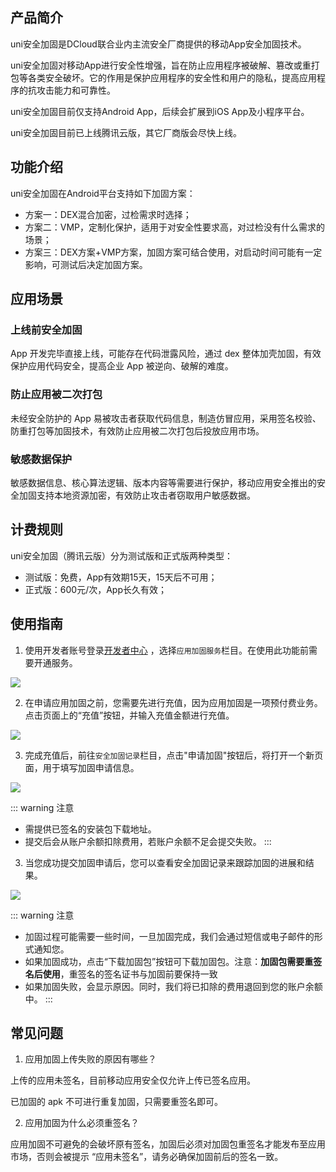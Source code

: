 ## 产品简介

uni安全加固是DCloud联合业内主流安全厂商提供的移动App安全加固技术。

uni安全加固对移动App进行安全性增强，旨在防止应用程序被破解、篡改或重打包等各类安全破坏。它的作用是保护应用程序的安全性和用户的隐私，提高应用程序的抗攻击能力和可靠性。

uni安全加固目前仅支持Android App，后续会扩展到iOS App及小程序平台。

uni安全加固目前已上线腾讯云版，其它厂商版会尽快上线。

## 功能介绍

uni安全加固在Android平台支持如下加固方案：

- 方案一：DEX混合加密，过检需求时选择；
- 方案二：VMP，定制化保护，适用于对安全性要求高，对过检没有什么需求的场景；
- 方案三：DEX方案+VMP方案，加固方案可结合使用，对启动时间可能有一定影响，可测试后决定加固方案。

## 应用场景

### 上线前安全加固

App 开发完毕直接上线，可能存在代码泄露风险，通过 dex 整体加壳加固，有效保护应用代码安全，提高企业 App 被逆向、破解的难度。

### 防止应用被二次打包

未经安全防护的 App 易被攻击者获取代码信息，制造仿冒应用，采用签名校验、防重打包等加固技术，有效防止应用被二次打包后投放应用市场。

### 敏感数据保护

敏感数据信息、核心算法逻辑、版本内容等需要进行保护，移动应用安全推出的安全加固支持本地资源加密，有效防止攻击者窃取用户敏感数据。

## 计费规则

uni安全加固（腾讯云版）分为测试版和正式版两种类型：

- 测试版：免费，App有效期15天，15天后不可用；
- 正式版：600元/次，App长久有效；

## 使用指南

1. 使用开发者账号登录[开发者中心](https://dev.dcloud.net.cn/) ，选择`应用加固服务`栏目。在使用此功能前需要开通服务。

![](https://qiniu-web-assets.dcloud.net.cn/unidoc/zh/app-reinforce/no-open.png)

2. 在申请应用加固之前，您需要先进行充值，因为应用加固是一项预付费业务。点击页面上的“充值”按钮，并输入充值金额进行充值。

![](https://qiniu-web-assets.dcloud.net.cn/unidoc/zh/app-reinforce/recharge_1.png)

3. 完成充值后，前往`安全加固记录`栏目，点击"申请加固"按钮后，将打开一个新页面，用于填写加固申请信息。

![](https://qiniu-web-assets.dcloud.net.cn/unidoc/zh/app-reinforce/reinforce-add_1.png)

::: warning 注意
- 需提供已签名的安装包下载地址。
- 提交后会从账户余额扣除费用，若账户余额不足会提交失败。
:::


3. 当您成功提交加固申请后，您可以查看安全加固记录来跟踪加固的进展和结果。

![](https://qiniu-web-assets.dcloud.net.cn/unidoc/zh/app-reinforce/reinforce-list_1.png)

 ::: warning 注意
- 加固过程可能需要一些时间，一旦加固完成，我们会通过短信或电子邮件的形式通知您。
- 如果加固成功，点击“下载加固包”按钮可下载加固包。注意：**加固包需要重签名后使用**，重签名的签名证书与加固前要保持一致
- 如果加固失败，会显示原因。同时，我们将已扣除的费用退回到您的账户余额中。
:::


## 常见问题

1. 应用加固上传失败的原因有哪些？

上传的应用未签名，目前移动应用安全仅允许上传已签名应用。

已加固的 apk 不可进行重复加固，只需要重签名即可。

2. 应用加固为什么必须重签名？

应用加固不可避免的会破坏原有签名，加固后必须对加固包重签名才能发布至应用市场，否则会被提示 “应用未签名”，请务必确保加固前后的签名一致。

